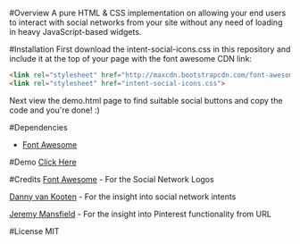#Overview 
A pure HTML & CSS implementation on allowing your end users to interact with social networks from your site without any need of loading in heavy JavaScript-based widgets.

#Installation 
First download the intent-social-icons.css in this repository and include it at the top of your page with the font awesome CDN link:

```html
<link rel="stylesheet" href="http://maxcdn.bootstrapcdn.com/font-awesome/4.3.0/css/font-awesome.min.css">
<link rel="stylesheet" href="intent-social-icons.css">
```

Next view the demo.html page to find suitable social buttons and copy the code and you're done! :) 

#Dependencies
* [Font Awesome](http://fortawesome.github.io/Font-Awesome/) 

#Demo
[Click Here](https://htmlpreview.github.io/?https://raw.githubusercontent.com/rapidwebltd/Intent-Social-Buttons/master/demo.html)

#Credits
[Font Awesome](http://fortawesome.github.io/Font-Awesome/) - For the Social Network Logos

[Danny van Kooten](https://dannyvankooten.com/add-plain-html-social-sharing-links-posts/) - For the insight into social network intents

[Jeremy Mansfield](http://www.brandaiddesignco.com/insights/add-a-custom-pinterest-pin-it-button-to-your-website/) - For the insight into Pinterest functionality from URL

#License 
MIT